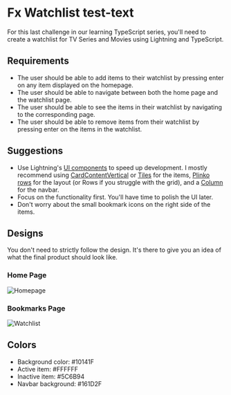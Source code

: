 # Fx Watchlist test-text

For this last challenge in our learning TypeScript series, you'll need to create a watchlist for TV Series and Movies using Lightning and TypeScript. 


## Requirements

- The user should be able to add items to their watchlist by pressing enter on any item displayed on the homepage.
- The user should be able to navigate between both the home page and the watchlist page.
- The user should be able to see the items in their watchlist by navigating to the corresponding page.
- The user should be able to remove items from their watchlist by pressing enter on the items in the watchlist.


## Suggestions

- Use Lightning's [UI components](https://rdkcentral.github.io/Lightning-UI-Components/) to speed up development. I mostly recommend using [CardContentVertical](https://rdkcentral.github.io/Lightning-UI-Components/?path=/story/tiles-cards-cardcontentvertical--card-content-vertical) or [Tiles](https://rdkcentral.github.io/Lightning-UI-Components/?path=/story/tiles-cards-tile--tile) for the items, [Plinko rows](https://rdkcentral.github.io/Lightning-UI-Components/?path=/story/navigation-row--plinko) for the layout (or Rows if you struggle with the grid), and a [Column](https://rdkcentral.github.io/Lightning-UI-Components/?path=/story/navigation-column--column) for the navbar.
- Focus on the functionality first. You'll have time to polish the UI later.
- Don't worry about the small bookmark icons on the right side of the items. 

## Designs

You don't need to strictly follow the design. It's there to give you an idea of what the final product should look like.

### Home Page

![Homepage](assets.git/home.png)

### Bookmarks Page

![Watchlist](assets.git/bookmarks.png)


## Colors

- Background color: #10141F
- Active item: #FFFFFF
- Inactive item: #5C6B94
- Navbar background: #161D2F